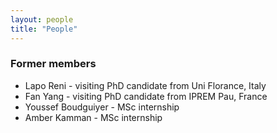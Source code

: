 ```yaml
---
layout: people
title: "People"
---
```


### Former members

* Lapo Reni - visiting PhD candidate from Uni Florance, Italy
* Fan Yang - visiting PhD candidate from IPREM Pau, France
* Youssef Boudguiyer - MSc internship
* Amber Kamman - MSc internship